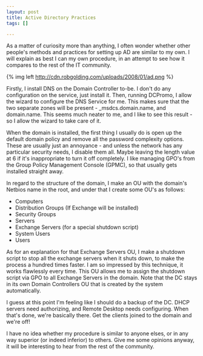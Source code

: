 ```yaml
--- 
layout: post
title: Active Directory Practices
tags: []

---
```


As a matter of curiosity more than anything, I often wonder whether other
people's methods and practices for setting up AD are similar to my own. I will
explain as best I can my own procedure, in an attempt to see how it compares to
the rest of the IT community.

{% img left http://cdn.robgolding.com/uploads/2008/01/ad.png %}

Firstly, I install DNS on the Domain Controller to-be. I don't do any
configuration on the service, just install it. Then, running DCPromo, I allow
the wizard to configure the DNS Service for me. This makes sure that the two
separate zones will be present - _msdcs.domain.name, and domain.name. This seems
much neater to me, and I like to see this result - so I allow the wizard to take
care of it.

When the domain is installed, the first thing I usually do is open up the
default domain policy and remove all the password complexity options. These are
usually just an annoyance - and unless the network has any particular security
needs, I disable them all. Maybe leaving the length value at 6 if it's
inappropriate to turn it off completely. I like managing GPO's from the Group
Policy Management Console (GPMC), so that usually gets installed straight away.

In regard to the structure of the domain, I make an OU with the domain's Netbios
name in the root, and under that I create some OU's as follows:

- Computers
- Distribution Groups (If Exchange will be installed)
- Security Groups
- Servers
- Exchange Servers (for a special shutdown script)
- System Users
- Users

As for an explanation for that Exchange Servers OU, I make a shutdown script to
stop all the exchange servers when it shuts down, to make the process a hundred
times faster. I am so impressed by this technique, it works flawlessly every
time. This OU allows me to assign the shutdown script via GPO to all Exchange
Servers in the domain. Note that the DC stays in its own Domain Controllers OU
that is created by the system automatically.

I guess at this point I'm feeling like I should do a backup of the DC. DHCP
servers need authorizing, and Remote Desktop needs configuring. When that's
done, we're basically there. Get the clients joined to the domain and we're off!

I have no idea whether my procedure is similar to anyone elses, or in any way
superior (or indeed inferior) to others. Give me some opinions anyway, it will
be interesting to hear from the rest of the community.
